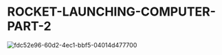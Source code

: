 # ROCKET-LAUNCHING-COMPUTER-PART-2


![fdc52e96-60d2-4ec1-bbf5-04014d477700](https://github.com/PIEspace/ROCKET-LAUNCHING-COMPUTER-PART-2-/assets/134577378/278883dc-1d18-40ef-b17a-e6858183fb91)

